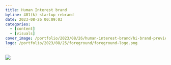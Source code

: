 ```yaml
---
title: Human Interest brand
byline: 401(k) startup rebrand
date: 2023-08-26 00:09:03
categories:
  - [content]
  - [visuals]
cover_image: /portfolio/2023/08/26/human-interest-brand/hi-brand-preview.png
logo: /portfolio/2023/08/25/foreground/foreground-logo.png
---
```


![](hi-brand-preview.png)
